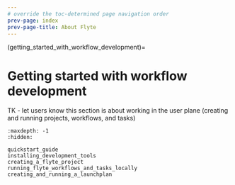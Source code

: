```yaml
---
# override the toc-determined page navigation order
prev-page: index
prev-page-title: About Flyte
---
```


(getting_started_with_workflow_development)=

# Getting started with workflow development

TK - let users know this section is about working in the user plane (creating and running projects, workflows, and tasks)

```{toctree}
:maxdepth: -1
:hidden:

quickstart_guide
installing_development_tools
creating_a_flyte_project
running_flyte_workflows_and_tasks_locally
creating_and_running_a_launchplan
```
